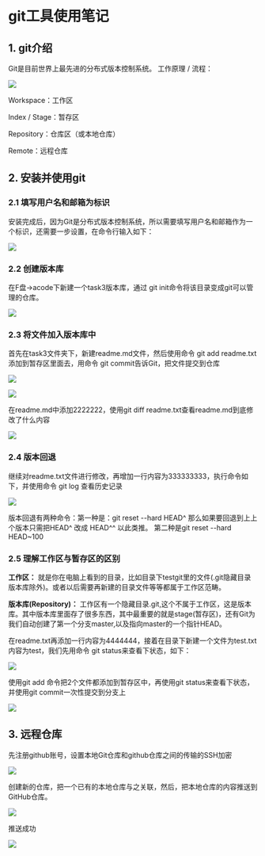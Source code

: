 # git工具使用笔记

## 1. git介绍
Git是目前世界上最先进的分布式版本控制系统。
工作原理 / 流程：

![](image/2022-06-25-16-15-51.png)

Workspace：工作区

Index / Stage：暂存区

Repository：仓库区（或本地仓库）

Remote：远程仓库


## 2. 安装并使用git

### 2.1 填写用户名和邮箱为标识
安装完成后，因为Git是分布式版本控制系统，所以需要填写用户名和邮箱作为一个标识，还需要一步设置，在命令行输入如下：

![](image/2022-06-25-16-19-03.png)

### 2.2 创建版本库
在F盘->acode下新建一个task3版本库，通过 git init命令将该目录变成git可以管理的仓库。

![](image/2022-06-25-17-04-13.png)

### 2.3 将文件加入版本库中
首先在task3文件夹下，新建readme.md文件，然后使用命令 git add readme.txt添加到暂存区里面去，用命令 git commit告诉Git，把文件提交到仓库

![](image/2022-06-25-17-10-34.png)

![](image/2022-06-25-17-12-03.png)

在readme.md中添加2222222，使用git diff readme.txt查看readme.md到底修改了什么内容

![](image/2022-06-25-17-12-31.png)

### 2.4 版本回退
继续对readme.txt文件进行修改，再增加一行内容为333333333，执行命令如下，并使用命令 git log 查看历史记录

![](image/2022-06-25-17-14-16.png)

版本回退有两种命令：第一种是：git reset --hard HEAD^ 那么如果要回退到上上个版本只需把HEAD^ 改成 HEAD^^ 以此类推。
第二种是git reset --hard HEAD~100 

### 2.5 理解工作区与暂存区的区别

**工作区：** 就是你在电脑上看到的目录，比如目录下testgit里的文件(.git隐藏目录版本库除外)。或者以后需要再新建的目录文件等等都属于工作区范畴。

**版本库(Repository)：** 工作区有一个隐藏目录.git,这个不属于工作区，这是版本库。其中版本库里面存了很多东西，其中最重要的就是stage(暂存区)，还有Git为我们自动创建了第一个分支master,以及指向master的一个指针HEAD。

在readme.txt再添加一行内容为4444444，接着在目录下新建一个文件为test.txt 内容为test，我们先用命令 git status来查看下状态，如下：

![](image/2022-06-25-17-18-33.png)

使用git add 命令把2个文件都添加到暂存区中，再使用git status来查看下状态，并使用git commit一次性提交到分支上

![](image/2022-06-25-17-19-05.png)

## 3. 远程仓库
先注册github账号，设置本地Git仓库和github仓库之间的传输的SSH加密

![](image/2022-06-25-17-23-19.png)

创建新的仓库，把一个已有的本地仓库与之关联，然后，把本地仓库的内容推送到GitHub仓库。

![](image/2022-06-25-17-24-43.png)

推送成功

![](image/2022-06-25-17-25-16.png)